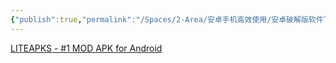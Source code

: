 ```yaml
---
{"publish":true,"permalink":"/Spaces/2-Area/安卓手机高效使用/安卓破解版软件下载.md","created":"2025-07-29T23:04:13.544+08:00","modified":"2025-07-29T23:04:13.549+08:00","cssclasses":""}
---
```



[LITEAPKS - #1 MOD APK for Android](https://liteapks.com/)